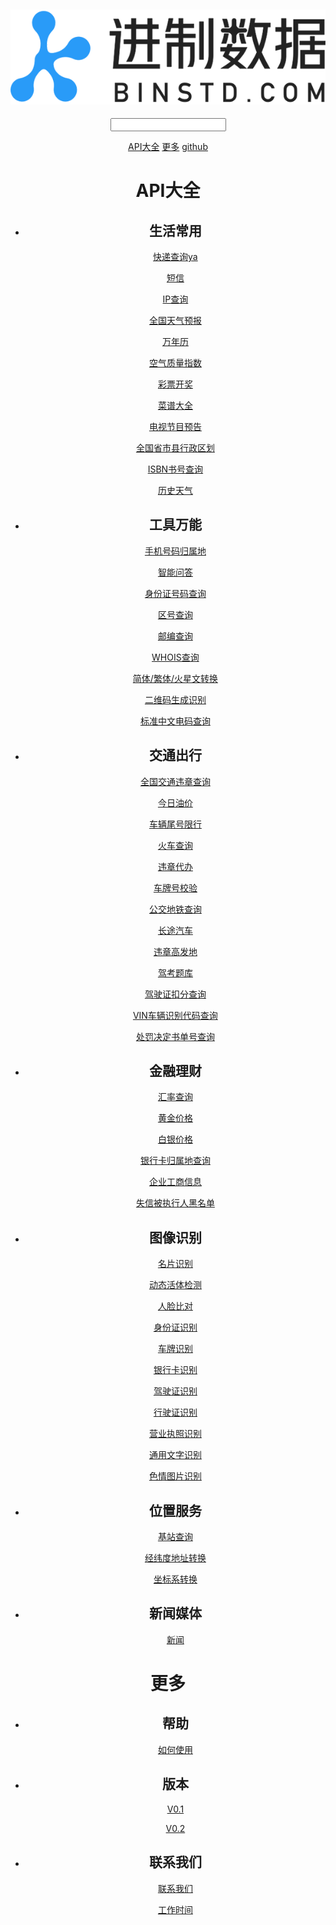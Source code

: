 <!DOCTYPE html>
<html>
<head>
  <meta charset="utf-8">
  <title>api接口大全，免费数据接口大全列表-进制数据</title>
  <meta name="keywords" content="api接口大全,数据接口大全">
  <meta name="descrption" content="进制数据精心制作API接口大全，其中包括生活常用、工具万能、交通出行、金融理财、图像识别、位置服务、新闻媒体等大类数据接口，提供较为全面的免费数据接口大全，方便开发者查找所需的API数据接口，节省开发成本是时间。">
  <link rel="stylesheet" type="text/css" href="./css/reset.css">
  <link rel="stylesheet" type="text/css" href="./css/css.css">
</head>
<body>

<header class="navbar">
  <h2 class="fl"><a href="https://www.binstd.com"><img src="./img/logov2.png"></a></h2>
  <div class="fr">
    <div class="fl srch">
      <input type="" name="" class="search">
      <div class="pos">
        <ul>
        </ul>
      </div>
    </div>
    <a href="javascript:;" class="active">API大全</a>
    <a href="javascript:;">更多</a>
    <a href="https://github.com/BinSTD-BinSTD">github</a>
  </div>
  <div class="clear"></div>

  <div class="headermenu">
    <div class="hidden">
      <h1>API大全</h1>
      <ul>
        <li class="active">
          <h2>生活常用</h2>
          <p class="active"><a href="#1_1">快递查询ya</a></p>
          <p><a href="#1_2">短信</a></p>
          <p><a href="#1_3">IP查询</a></p>
          <p><a href="#1_4">全国天气预报</a></p>
          <p><a href="#1_5">万年历</a></p>
          <p><a href="#1_6">空气质量指数</a></p>
          <p><a href="#1_7">彩票开奖</a></p>
          <p><a href="#1_8">菜谱大全</a></p>
          <p><a href="#1_9">电视节目预告</a></p>
          <p><a href="#1_10">全国省市县行政区划</a></p>
          <p><a href="#1_11">ISBN书号查询</a></p>
          <p><a href="#1_12">历史天气</a></p>
        </li>
        <li>
          <h2>工具万能</h2>
          <p class="active"><a href="#2_1">手机号码归属地</a></p>
          <p><a href="#2_2">智能问答</a></p>
          <p><a href="#2_3">身份证号码查询</a></p>
          <p><a href="#2_4">区号查询</a></p>
          <p><a href="#2_5">邮编查询</a></p>
          <p><a href="#2_6">WHOIS查询</a></p>
          <p><a href="#2_7">简体/繁体/火星文转换</a></p>
          <p><a href="#2_8">二维码生成识别</a></p>
          <p><a href="#2_9">标准中文电码查询</a></p>
        </li>
         <li>
          <h2>交通出行</h2>
          <p class="active"><a href="#3_1">全国交通违章查询</a></p>
          <p><a href="#3_2">今日油价</a></p>
          <p><a href="#3_3">车辆尾号限行</a></p>
          <p><a href="#3_4">火车查询</a></p>
          <p><a href="#3_5">违章代办</a></p>
          <p><a href="#3_6">车牌号校验</a></p>
          <p><a href="#3_7">公交地铁查询</a></p>
          <p><a href="#3_8">长途汽车</a></p>
          <p><a href="#3_9">违章高发地</a></p>
          <p><a href="#3_10">驾考题库</a></p>
          <p><a href="#3_11">驾驶证扣分查询</a></p>
          <p><a href="#3_12">VIN车辆识别代码查询</a></p>
          <p><a href="#3_13">处罚决定书单号查询</a></p>
        </li>
        <li>
          <h2>金融理财</h2>
          <p class="active"><a href="#4_1">汇率查询</a></p>
          <p><a href="#4_2">黄金价格</a></p>
          <p><a href="#4_3">白银价格</a></p>
          <p><a href="#4_4">银行卡归属地查询</a></p>
          <p><a href="#4_5">企业工商信息</a></p>
          <p><a href="#4_6">失信被执行人黑名单</a></p>
        </li>
        <li>
          <h2>图像识别</h2>
          <p class="active"><a href="#5_1">名片识别</a></p>
          <p><a href="#5_2">动态活体检测</a></p>
          <p><a href="#5_3">人脸比对</a></p>
          <p><a href="#5_4">身份证识别</a></p>
          <p><a href="#5_5">车牌识别</a></p>
          <p><a href="#5_6">银行卡识别</a></p>
          <p><a href="#5_7">驾驶证识别</a></p>
          <p><a href="#5_8">行驶证识别</a></p>
          <p><a href="#5_9">营业执照识别</a></p>
          <p><a href="#5_10">通用文字识别</a></p>
          <p><a href="#5_11">色情图片识别</a></p>
        </li>
        <li>
          <h2>位置服务</h2>
          <p class="active"><a href="#6_1">基站查询</a></p>
          <p><a href="#6_2">经纬度地址转换</a></p>
          <p><a href="#6_3">坐标系转换</a></p>
        </li>
        <li>
          <h2>新闻媒体</h2>
          <p class="active"><a href="#7_1">新闻</a></p>
        </li>
      </ul>
    </div>
    <div class="hidden">
      <h1>更多</h1>
      <ul>
        <li class="active">
          <h2>帮助</h2>
          <p class="active"><a href="#1_1">如何使用</a></p>
        </li>
        <li>
          <h2>版本</h2>
          <p class="active"><a href="#2_1">V0.1</a></p>
          <p><a href="#2_2">V0.2</a></p>
        </li>
         <li>
          <h2>联系我们</h2>
          <p class="active"><a href="#3_1">联系我们</a></p>
          <p><a href="#3_2">工作时间</a></p>
        </li>
      </ul>
    </div>
  </div>
</header>

<script type="text/javascript" src="./js/jquery-1.11.0.min.js"></script>
<script type="text/javascript">
  $(document).ready(function(){

    $('.navbar .fr > a').click(function(){
      var index = $(this).index()
      $('.leftmenu .hidden').eq(index - 1).show().siblings('.hidden').hide()
      $(this).addClass('active').siblings('a').removeClass('active')
      var path =  index == 1 ? 'index' : 'more'
      getMd(path, '1.md', function(data){
        $("#mdcontent").html(data);
        $('pre code').each(function(i, block) {
          hljs.highlightBlock(block);
        });
      })
    })

    $('.search').on('input propertychange',function(){
      $('.pos ul').empty()
      var v = $(this).val()
      if (v) {
        $('.pos').show()
        $('.headermenu p').each(function(i1,v1){
          var t = $(v1).text()
          if(t.indexOf(v) > -1) {
            var cl = $(v1).clone()
            var h1 = $(this).parents('.hidden').find('h1').text()
            var h2 = $(this).parents('li').find('h2').text()
            cl.find('a').html('<b>' + h1 + '</b>' + ' > ' + h2 + ' > ' + $(v1).text())
            $('.pos ul').append('<li>' + cl.html()  + '</li>')
            //$('.pos li').eq(0).addClass('active').siblings('li').removeClass('active')
          }
        })
      } else {
        $('.pos').hide()
      }
    })
    // $('.search').keydown(function(e){
    //   var length = $('.pos li').length
    //   // 上箭头
    //   if (e.keyCode == 38 && n > 0) {
    //     $('.pos li').eq(--n).addClass('active').siblings('li').removeClass('active')
    //     if (n < 10) {
    //       $('.pos').scrollTop(0)
    //     }
    //   }
    //   // 下箭头
    //   if (e.keyCode == 40 && n < length) {
    //     $('.pos li').eq(++n).addClass('active').siblings('li').removeClass('active')
    //     if (n > 9) {
    //       $('.pos').scrollTop((n - 9) * 40)
    //     }
    //   }
    // })
    function getMd(path, file, fn) {
      $.ajax({
        url: './md/' + path + '/' + file,
        type: "get",
        success: function (data) {
          fn(data)
        }
      })
    }

    $(document).on('click','.pos a',function(){
      var m = $(this).attr('href').split('_')[0].substr(1)
      var n = $(this).attr('href').split('_')[1]
      var _this = $(this)
      var h1 = $(this).text().split(' > ')[0]
      var path = h1 == '更多' ? 'more' : 'index'
      var idx = h1 == '更多' ? '1' : '0'
      console.log(idx)
      $(this).parents('li').addClass('active').siblings('li').removeClass('active')
      $('.navbar .fr > a').eq(idx).addClass('active').siblings('a').removeClass('active')
      $('.leftmenu .hidden').eq(idx).show().siblings('.hidden').hide()
      $('.leftmenu .hidden:not(":hidden") ul li').eq(m - 1).addClass('active').siblings('li').removeClass('active')
      $('.leftmenu .hidden:not(":hidden") ul li').eq(m - 1).find('p').eq(n - 1).addClass('active').siblings('p').removeClass('active')
      getMd(path, m + '.md', function(data){
        $("#mdcontent").html(data);
        $('pre code').each(function(i, block) {
          hljs.highlightBlock(block);
        });
        $('html,body').animate({ 
          scrollTop:$(_this.attr('href')).offset().top
        }, 30);
      })
    })
    $(document).on('click',function(e){
      var _con = $('.srch .pos')
      if(!_con.is(e.target) && _con.has(e.target).length === 0){
        $('.search').val('')
        $('.srch .pos').hide()
      }
    });
  })
</script>
</body>
</html>

